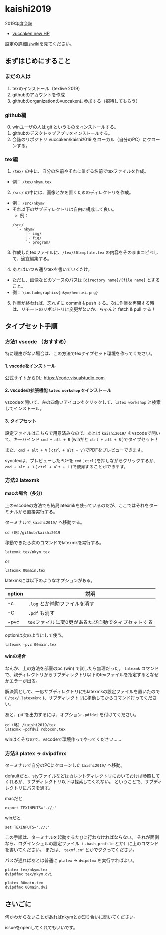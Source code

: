 # kaishi2019
2019年度会誌
- [vuccaken new HP](https://vuccaken.github.io)

設定の詳細は[wiki](https://github.com/vuccaken/kaishi2019/wiki/)を見てください。


## まずはじめにすること

### まだの人は

1. texのインストール（texlive 2019）
2. githubのアカウントを作成
3. githubのorganizationのvuccakenに参加する（招待してもらう）

### github編

0. winユーザの人は git というものをインストールする。
1. githubのデスクトップアプリをインストールする。
2. 会誌のリポジトリ vuccaken/kaishi2019 をローカル（自分のPC）にクローンする。

### tex編

1. `/tex/` の中に、自分の名前やそれに準ずる名前でtexファイルを作成。
  
- 例： `/tex/nkym.tex`
  
2. `/src/` の中には、画像とかを置くためのディレクトリを作成。
  - 例： `/src/nkym/`
  - それ以下のサブディレクトリは自由に構成して良い。
    - 例：
    ```
    /src/
      `- nkym/
          |- img/
          |- fig/
          `- program/
    ```

3. 作成したtexファイルに、`/tex/50template.tex` の内容をそのままコピペして、適宜編集する。

4. あとはいつも通りtexを書いていくだけ。
  - ただし、画像などのソースのパスは `[directory name]/[file name]` とすること。
  - 例： `\includegraphics{nkym/hensuki.png}`

5. 作業が終われば、忘れずに commit & push する。次に作業を再開する時は、リモートのリポジトリに変更がないか、ちゃんと fetch & pull する！　

## タイプセット手順

### 方法1 vscode （おすすめ）

特に理由がない場合は、この方法でtexタイプセット環境を作ってください。

#### 1. vscodeをインストール

公式サイトからDL: https://code.visualstudio.com

#### 2. vscodeの拡張機能 `latex workshop` をインストール

vscodeを開いて、左の四角いアイコンをクリックして、`latex workshop` と検索してインストール。

#### 3. タイプセット

設定ファイルはこちらで用意済みなので、あとは `kaishi2019/` をvscodeで開いて、キーバインド `cmd + alt + B` (winだと `ctrl + alt + B` )でタイプセット！

また、`cmd + alt + V` ( `ctrl + alt + V` )でPDFをプレビューできます。

synctexは、プレビューしたPDFを `cmd` ( `ctrl` )を押しながらクリックするか、 `cmd + alt + J` ( `ctrl + alt + J` )で使用することができます。


### 方法2 latexmk

#### macの場合（多分）

上のvscodeの方法でも結局latexmkを使っているのだが、ここではそれをターミナルから直接実行する。

ターミナルで `kaishi2019/` へ移動する。

```
cd (略)/github/kaishi2019
```

移動できたら次のコマンドでlatexmkを実行する。

```
latexmk tex/nkym.tex
```

or

```
latexmk 00main.tex
```

latexmkには以下のようなオプションがある。

| option | 説明 |
|-|-|
| -c | `.log` とか補助ファイルを消す |
| -C | `.pdf` も消す |
| -pvc | texファイルに変0更があるたび自動でタイプセットする |

optionは次のようにして使う。

```
latexmk -pvc 00main.tex
```

#### winの場合

なんか、上の方法を部室のpc (win) で試したら無理だった。
`latexmk` コマンドで、親ディレクトリからサブディレクトリ以下のtexファイルを指定するとなぜかエラーが出る。

解決策として、一応サブディレクトリにもlatexmkの設定ファイルを置いたので ( `/tex/.latexmkrc` )、サブディレクトリに移動してからコマンド打ってください。

あと、pdfを出力するには、オプション `-pdfdvi` を付けてください。

```
cd (略) /kaishi2019/tex
latexmk -pdfdvi robocon.tex
```

winはくそなので、vscodeで環境作ってやってください......


### 方法3 platex -> dvipdfmx

ターミナルで自分のPCにクローンした `kaishi2019/` へ移動。

defaultだと、styファイルなどはカレントディレクトリにおいておけば参照してくれるが、サブディレクトリ以下は探索してくれない。
ということで、サブディレクトリにパスを通す。

macだと

```
export TEXINPUTS='.//;'
```

winだと

```
set TEXINPUTS='.//;'
```

この手順は、ターミナルを起動するたびに行わなければならない。
それが面倒なら、ログインシェルの設定ファイル（ `.bash_profile` とか）に上のコマンドを書いてください。
または、 `texmf.cnf` とかでググってください。

パスが通ればあとは普通に `platex` -> `dvipdfmx` を実行すればよい。

```
platex tex/nkym.tex
dvipdfmx tex/nkym.dvi
```

```
platex 00main.tex
dvipdfmx 00main.dvi
```


## さいごに

何かわからないことがあればnkymとか知り合いに聞いてください。

issueをopenしてくれてもいいです。
